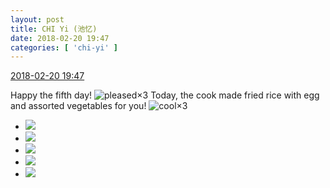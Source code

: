 ```yaml
---
layout: post
title: CHI Yi (池忆)
date: 2018-02-20 19:47
categories: [ 'chi-yi' ]
---
```


<div class="weibo-info">
  <a href="https://weibo.com/6117581836/G41pcqHbw">2018-02-20 19:47</a>
</div>

Happy the fifth day! ![pleased](https://img.t.sinajs.cn/t4/appstyle/expression/ext/normal/0b/tootha_org.gif)×3 Today, the cook made fried rice with egg and assorted vegetables for you! ![cool](https://img.t.sinajs.cn/t4/appstyle/expression/ext/normal/8a/pcmoren_cool2017_org.png)×3

<!-- more -->

<ul class="weibo-pic-list-2">
  <li class="weibo-pic">
    <a href="http://wx4.sinaimg.cn/mw690/006G0KuMly1fon5ecxq2hj31sg2dshdt.jpg"><img src="http://wx4.sinaimg.cn/thumb150/006G0KuMly1fon5ecxq2hj31sg2dshdt.jpg"/></a>
  </li>
  <li class="weibo-pic">
    <a href="http://wx2.sinaimg.cn/mw690/006G0KuMly1fon5ee1axaj31sg2dshdt.jpg"><img src="http://wx2.sinaimg.cn/thumb150/006G0KuMly1fon5ee1axaj31sg2dshdt.jpg"/></a>
  </li>
  <li class="weibo-pic">
    <a href="http://wx1.sinaimg.cn/mw690/006G0KuMly1fon5ebqd81j31sg2dsnpd.jpg"><img src="http://wx1.sinaimg.cn/thumb150/006G0KuMly1fon5ebqd81j31sg2dsnpd.jpg"/></a>
  </li>
  <li class="weibo-pic">
    <a href="http://wx2.sinaimg.cn/mw690/006G0KuMly1fon5ef588yj31sg2dskjl.jpg"><img src="http://wx2.sinaimg.cn/thumb150/006G0KuMly1fon5ef588yj31sg2dskjl.jpg"/></a>
  </li>
  <li class="weibo-pic">
    <a href="http://wx4.sinaimg.cn/mw690/006G0KuMly1fon5eg3wlfj31sg2ds4qp.jpg"><img src="http://wx4.sinaimg.cn/thumb150/006G0KuMly1fon5eg3wlfj31sg2ds4qp.jpg"/></a>
  </li>
</ul>
